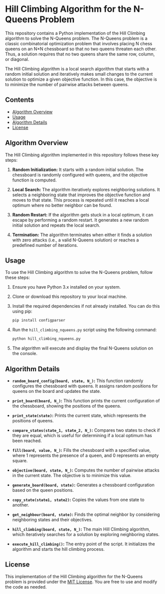 # Hill Climbing Algorithm for the N-Queens Problem

This repository contains a Python implementation of the Hill Climbing algorithm to solve the N-Queens problem. The N-Queens problem is a classic combinatorial optimization problem that involves placing N chess queens on an N×N chessboard so that no two queens threaten each other. Thus, a solution requires that no two queens share the same row, column, or diagonal.

The Hill Climbing algorithm is a local search algorithm that starts with a random initial solution and iteratively makes small changes to the current solution to optimize a given objective function. In this case, the objective is to minimize the number of pairwise attacks between queens.

## Contents

- [Algorithm Overview](#algorithm-overview)
- [Usage](#usage)
- [Algorithm Details](#algorithm-details)
- [License](#license)

## Algorithm Overview

The Hill Climbing algorithm implemented in this repository follows these key steps:

1. **Random Initialization:** It starts with a random initial solution. The chessboard is randomly configured with queens, and the objective function is computed.

2. **Local Search:** The algorithm iteratively explores neighboring solutions. It selects a neighboring state that improves the objective function and moves to that state. This process is repeated until it reaches a local optimum where no better neighbor can be found.

3. **Random Restart:** If the algorithm gets stuck in a local optimum, it can escape by performing a random restart. It generates a new random initial solution and repeats the local search.

4. **Termination:** The algorithm terminates when either it finds a solution with zero attacks (i.e., a valid N-Queens solution) or reaches a predefined number of iterations.

## Usage

To use the Hill Climbing algorithm to solve the N-Queens problem, follow these steps:

1. Ensure you have Python 3.x installed on your system.

2. Clone or download this repository to your local machine.

3. Install the required dependencies if not already installed. You can do this using pip:

   ```bash
   pip install configparser
   ```

4. Run the `hill_climbing_nqueens.py` script using the following command:

   ```bash
   python hill_climbing_nqueens.py
   ```

5. The algorithm will execute and display the final N-Queens solution on the console.

## Algorithm Details

- **`random_board_config(board, state, N_)`:** This function randomly configures the chessboard with queens. It assigns random positions for queens on the board and updates the state.

- **`print_board(board, N_)`:** This function prints the current configuration of the chessboard, showing the positions of the queens.

- **`print_state(state)`:** Prints the current state, which represents the positions of queens.

- **`compare_states(state_1, state_2, N_)`:** Compares two states to check if they are equal, which is useful for determining if a local optimum has been reached.

- **`fill(board, value, N_)`:** Fills the chessboard with a specified value, where 1 represents the presence of a queen, and 0 represents an empty square.

- **`objective(board, state, N_)`:** Computes the number of pairwise attacks in the current state. The objective is to minimize this value.

- **`generate_board(board, state)`:** Generates a chessboard configuration based on the queen positions.

- **`copy_state(state1, state2)`:** Copies the values from one state to another.

- **`get_neighbour(board, state)`:** Finds the optimal neighbor by considering neighboring states and their objectives.

- **`hill_climbing(board, state, N_)`:** The main Hill Climbing algorithm, which iteratively searches for a solution by exploring neighboring states.

- **`execute_hill_climbing()`:** The entry point of the script. It initializes the algorithm and starts the hill climbing process.

## License

This implementation of the Hill Climbing algorithm for the N-Queens problem is provided under the [MIT License](LICENSE). You are free to use and modify the code as needed.